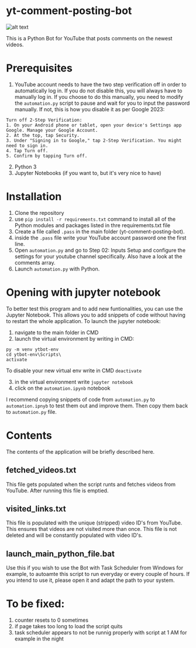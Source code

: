 # yt-comment-posting-bot



![alt text](https://medianopol.ro/wp-content/uploads/2023/01/yt-comment-posting-bot-2048x1024.png "YouTube Comment Posting Bot Banner")

This is a Python Bot for YouTube that posts comments on the newest videos.

# Prerequisites
1. YouTube account needs to have the two step verification off in order to automatically log in. If you do not disable this, you will always have to manually log in. If you choose to do this manually, you need to modify the `automation.py` script to pause and wait for you to input the password manually. If not, this is how you disable it as per Google 2023:
```
Turn off 2-Step Verification:
1. On your Android phone or tablet, open your device's Settings app Google. Manage your Google Account.
2. At the top, tap Security.
3. Under "Signing in to Google," tap 2-Step Verification. You might need to sign in.
4. Tap Turn off.
5. Confirm by tapping Turn off.
``` 
2. Python 3
3. Jupyter Notebooks (if you want to, but it's very nice to have)

# Installation
1. Clone the repository
2. use `pip install -r requirements.txt` command to install all of the Python modules and packages listed in thre requirements.txt file
3. Create a file called `.pass` in the main folder (yt-comment-posting-bot).
4. inside the `.pass` file write your YouTube account password one the first line.
5. Open `automation.py` and go to Step 02: Inputs Setup and configure the settings for your youtube channel specifically. Also have a look at the comments array.
6. Launch `automation.py` with Python.


# Opening with jupyter notebook
To better test this program and to add new funtionalities, you can use the Jupyter Notebook. This allows you to add snippets of code without having to restart the whole application. To launch the jupyter notebook:

1. navigate to the main folder in CMD
2. launch the virtual environment by writing in CMD:
```
py -m venv ytbot-env
cd ytbot-env\Scripts\
activate
```



To disable your new virtual env write in CMD `deactivate`

3. in the virtual environment write 
`jupyter notebook`
4. click on the `automation.ipynb` notebook

I recommend copying snippets of code from `automation.py` to `automation.ipnyb` to test them out and improve them. Then copy them back to `automation.py` file.



# Contents
The contents of the application will be briefly described here.
## fetched_videos.txt
This file gets populated when the script runts and fetches videos from YouTube. After running this file is emptied.
## visited_links.txt
This file is populated with the unique (stripped) video ID's from YouTube. This ensures that videos are not visited more than once. This file is not deleted and will be constantly populated with video ID's. 
## launch_main_python_file.bat
Use this if you wish to use the Bot with Task Scheduler from Windows for example, to autoamte this script to run everyday or every couple of hours. If you intend to use it, please open it and adapt the path to your system.


# To be fixed:
1. counter resets to 0 sometimes
2. if page takes too long to load the script quits
3. task scheduler appears to not be runnig properly with script at 1 AM for example in the night
